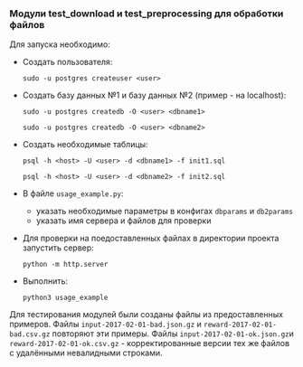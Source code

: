 ### Модули test_download и test_preprocessing для обработки файлов

Для запуска необходимо:
* Создать пользователя:

    `sudo -u postgres createuser <user>`


* Создать базу данных №1 и базу данных №2 (пример - на localhost):

    `sudo -u postgres createdb -O <user> <dbname1>`

    `sudo -u postgres createdb -O <user> <dbname2>`


* Создать необходимые таблицы:

    `psql -h <host> -U <user> -d <dbname1> -f init1.sql`

    `psql -h <host> -U <user> -d <dbname2> -f init2.sql`


* В файле `usage_example.py`:
    * указать необходимые параметры в конфигах `dbparams` и `db2params`
    * указать имя сервера и файлов для проверки


* Для проверки на поедоставленных файлах в директории проекта запустить сервер:

    `python -m http.server`


* Выполнить:

    `python3 usage_example`


Для тестирования модулей были созданы файлы из предоставленных примеров.
Файлы `input-2017-02-01-bad.json.gz` и `reward-2017-02-01-bad.csv.gz` повторяют эти примеры.
Файлы `input-2017-02-01-ok.json.gz`и `reward-2017-02-01-ok.csv.gz` - корректированные версии тех же файлов с удалёнными невалидными строками.
